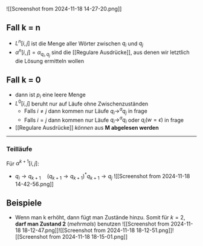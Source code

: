 ![[Screenshot from 2024-11-18 14-27-20.png]]

## Fall k = n
- $L^{n}[i,j]$ ist die Menge aller Wörter zwischen $q_{i}$ und $q_{j}$
- $\alpha^{n}[i,j]=\alpha_{q_{i},q_{j}}$ sind die [[Regulare Ausdrücke]], aus denen wir letztlich die Lösung ermitteln wollen

## Fall k = 0
- dann ist $p_{i}$ eine leere Menge
- $L^{0}[i,j]$ beruht nur auf Läufe ohne Zwischenzuständen
	- Falls $i \neq j$ dann kommen nur Läufe $q_{i}\to ^{a}q_{j}$ in frage
	- Falls $i = j$ dann kommen nur Läufe $q_{i}\to ^{a}q_{i}$ oder $q_{i}(w=\epsilon)$ in frage
- [[Regulare Ausdrücke]] *können* aus **M abgelesen werden**

---

### Teilläufe
Für $\alpha^{k+1}[i,j]$:
- $q_{i}\to q_{k+1} \quad (q_{k+1}\to q_{k+1})^{*} q_{k+1}\to q_{j}$
![[Screenshot from 2024-11-18 14-42-56.png]]

## Beispiele
- Wenn man k erhöht, dann fügt man Zustände hinzu. Somit für $k=2$, **darf man Zustand 2** (*mehrmals*) benutzen 
![[Screenshot from 2024-11-18 18-12-47.png]]![[Screenshot from 2024-11-18 18-12-51.png]]![[Screenshot from 2024-11-18 18-15-01.png]]